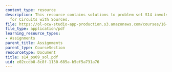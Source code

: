 ```yaml
---
content_type: resource
description: This resource contains solutions to problem set S14 involving State Equations
  for Circuits with Sources.
file: https://ol-ocw-studio-app-production.s3.amazonaws.com/courses/16-01-unified-engineering-i-ii-iii-iv-fall-2005-spring-2006/e02ccdb88c8f1130685ab5ef5a731a76_s14_ps09_sol.pdf
file_type: application/pdf
learning_resource_types:
- Assignments
parent_title: Assignments
parent_type: CourseSection
resourcetype: Document
title: s14_ps09_sol.pdf
uid: e02ccdb8-8c8f-1130-685a-b5ef5a731a76
---
```

